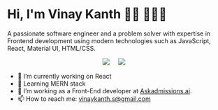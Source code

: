 # Hi, I'm Vinay Kanth 👋🏾 👩🏾‍💻

<p>A passionate software engineer and a problem solver with expertise in Frontend development using modern technologies such as JavaScript, React, Material UI, HTML/CSS. </p>


<p align='center'>
 <a href="https://www.hackerrank.com/vinaykanth_s"><img src="https://img.shields.io/badge/hackerrank-%23339933.svg?&style=for-the-badge&logo=hackerrank&logoColor=white" /></a>&nbsp;&nbsp;&nbsp;&nbsp;
  <a href="https://www.linkedin.com/in/vinaykanth-s/"><img src="https://img.shields.io/badge/linkedin-%230077B5.svg?&style=for-the-badge&logo=linkedin&logoColor=white" /></a>&nbsp;&nbsp;&nbsp;&nbsp;
</p>



- 🔭 I’m currently working on React
- 🌱 Learning MERN stack
- 👯 I’m working as a Front-End developer at <a href="https://askadmissions.ai" target="_blank">Askadmissions.ai</a>.
- 📫 How to reach me: vinaykanth.s@gmail.com
